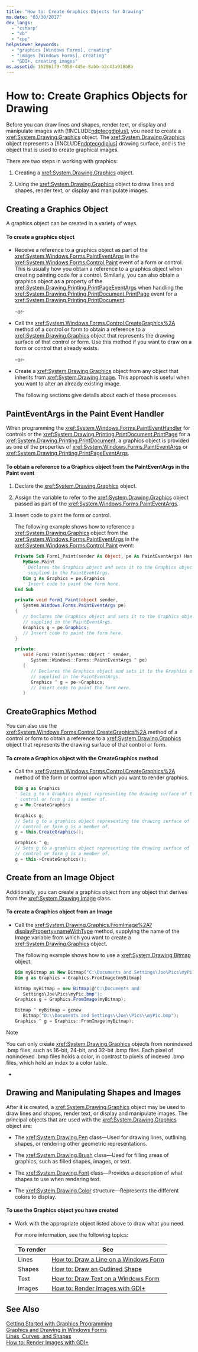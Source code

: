 ```yaml
---
title: "How to: Create Graphics Objects for Drawing"
ms.date: "03/30/2017"
dev_langs: 
  - "csharp"
  - "vb"
  - "cpp"
helpviewer_keywords: 
  - "graphics [Windows Forms], creating"
  - "images [Windows Forms], creating"
  - "GDI+, creating images"
ms.assetid: 162861f9-f050-445e-8abb-b2c43a918b8b
---
```

# How to: Create Graphics Objects for Drawing
Before you can draw lines and shapes, render text, or display and manipulate images with [!INCLUDE[ndptecgdiplus](../../../../includes/ndptecgdiplus-md.md)], you need to create a <xref:System.Drawing.Graphics> object. The <xref:System.Drawing.Graphics> object represents a [!INCLUDE[ndptecgdiplus](../../../../includes/ndptecgdiplus-md.md)] drawing surface, and is the object that is used to create graphical images.  

 There are two steps in working with graphics:  

1. Creating a <xref:System.Drawing.Graphics> object.  

2. Using the <xref:System.Drawing.Graphics> object to draw lines and shapes, render text, or display and manipulate images.  

## Creating a Graphics Object  
 A graphics object can be created in a variety of ways.  

#### To create a graphics object  

- Receive a reference to a graphics object as part of the <xref:System.Windows.Forms.PaintEventArgs> in the <xref:System.Windows.Forms.Control.Paint> event of a form or control. This is usually how you obtain a reference to a graphics object when creating painting code for a control. Similarly, you can also obtain a graphics object as a property of the <xref:System.Drawing.Printing.PrintPageEventArgs> when handling the <xref:System.Drawing.Printing.PrintDocument.PrintPage> event for a <xref:System.Drawing.Printing.PrintDocument>.  

   -or-  

- Call the <xref:System.Windows.Forms.Control.CreateGraphics%2A> method of a control or form to obtain a reference to a <xref:System.Drawing.Graphics> object that represents the drawing surface of that control or form. Use this method if you want to draw on a form or control that already exists.  

   -or-  

- Create a <xref:System.Drawing.Graphics> object from any object that inherits from <xref:System.Drawing.Image>. This approach is useful when you want to alter an already existing image.  

   The following sections give details about each of these processes.  

## PaintEventArgs in the Paint Event Handler  
 When programming the <xref:System.Windows.Forms.PaintEventHandler> for controls or the <xref:System.Drawing.Printing.PrintDocument.PrintPage> for a <xref:System.Drawing.Printing.PrintDocument>, a graphics object is provided as one of the properties of <xref:System.Windows.Forms.PaintEventArgs> or <xref:System.Drawing.Printing.PrintPageEventArgs>.  

#### To obtain a reference to a Graphics object from the PaintEventArgs in the Paint event  

1. Declare the <xref:System.Drawing.Graphics> object.  

2. Assign the variable to refer to the <xref:System.Drawing.Graphics> object passed as part of the <xref:System.Windows.Forms.PaintEventArgs>.  

3. Insert code to paint the form or control.  

    The following example shows how to reference a <xref:System.Drawing.Graphics> object from the <xref:System.Windows.Forms.PaintEventArgs> in the <xref:System.Windows.Forms.Control.Paint> event:  

   ```vb  
   Private Sub Form1_Paint(sender As Object, pe As PaintEventArgs) Handles _  
      MyBase.Paint  
      ' Declares the Graphics object and sets it to the Graphics object  
      ' supplied in the PaintEventArgs.  
      Dim g As Graphics = pe.Graphics  
      ' Insert code to paint the form here.  
   End Sub  
   ```  

   ```csharp  
   private void Form1_Paint(object sender,   
      System.Windows.Forms.PaintEventArgs pe)   
   {  
      // Declares the Graphics object and sets it to the Graphics object  
      // supplied in the PaintEventArgs.  
      Graphics g = pe.Graphics;  
      // Insert code to paint the form here.  
   }  
   ```  

   ```cpp  
   private:  
      void Form1_Paint(System::Object ^ sender,  
         System::Windows::Forms::PaintEventArgs ^ pe)  
      {  
         // Declares the Graphics object and sets it to the Graphics object  
         // supplied in the PaintEventArgs.  
         Graphics ^ g = pe->Graphics;  
         // Insert code to paint the form here.  
      }  
   ```  

## CreateGraphics Method  
 You can also use the <xref:System.Windows.Forms.Control.CreateGraphics%2A> method of a control or form to obtain a reference to a <xref:System.Drawing.Graphics> object that represents the drawing surface of that control or form.  

#### To create a Graphics object with the CreateGraphics method  

- Call the <xref:System.Windows.Forms.Control.CreateGraphics%2A> method of the form or control upon which you want to render graphics.  

  ```vb  
  Dim g as Graphics  
  ' Sets g to a Graphics object representing the drawing surface of the  
  ' control or form g is a member of.  
  g = Me.CreateGraphics  
  ```  

  ```csharp  
  Graphics g;  
  // Sets g to a graphics object representing the drawing surface of the  
  // control or form g is a member of.  
  g = this.CreateGraphics();  
  ```  

  ```cpp  
  Graphics ^ g;  
  // Sets g to a graphics object representing the drawing surface of the  
  // control or form g is a member of.  
  g = this->CreateGraphics();  
  ```  

## Create from an Image Object  
 Additionally, you can create a graphics object from any object that derives from the <xref:System.Drawing.Image> class.  

#### To create a Graphics object from an Image  

- Call the <xref:System.Drawing.Graphics.FromImage%2A?displayProperty=nameWithType> method, supplying the name of the Image variable from which you want to create a <xref:System.Drawing.Graphics> object.  

   The following example shows how to use a <xref:System.Drawing.Bitmap> object:  

  ```vb  
  Dim myBitmap as New Bitmap("C:\Documents and Settings\Joe\Pics\myPic.bmp")  
  Dim g as Graphics = Graphics.FromImage(myBitmap)  
  ```  

  ```csharp  
  Bitmap myBitmap = new Bitmap(@"C:\Documents and   
     Settings\Joe\Pics\myPic.bmp");  
  Graphics g = Graphics.FromImage(myBitmap);  
  ```  

  ```cpp  
  Bitmap ^ myBitmap = gcnew  
     Bitmap("D:\\Documents and Settings\\Joe\\Pics\\myPic.bmp");  
  Graphics ^ g = Graphics::FromImage(myBitmap);  
  ```  

> [!NOTE]
>  You can only create <xref:System.Drawing.Graphics> objects from nonindexed .bmp files, such as 16-bit, 24-bit, and 32-bit .bmp files. Each pixel of nonindexed .bmp files holds a color, in contrast to pixels of indexed .bmp files, which hold an index to a color table.  

-  

## Drawing and Manipulating Shapes and Images  
 After it is created, a <xref:System.Drawing.Graphics> object may be used to draw lines and shapes, render text, or display and manipulate images. The principal objects that are used with the <xref:System.Drawing.Graphics> object are:  

- The <xref:System.Drawing.Pen> class—Used for drawing lines, outlining shapes, or rendering other geometric representations.  

- The <xref:System.Drawing.Brush> class—Used for filling areas of graphics, such as filled shapes, images, or text.  

- The <xref:System.Drawing.Font> class—Provides a description of what shapes to use when rendering text.  

- The <xref:System.Drawing.Color> structure—Represents the different colors to display.  

#### To use the Graphics object you have created  

- Work with the appropriate object listed above to draw what you need.  

   For more information, see the following topics:  


  | To render |                                                              See                                                              |
  |-----------|-------------------------------------------------------------------------------------------------------------------------------|
  |   Lines   | [How to: Draw a Line on a Windows Form](../../../../docs/framework/winforms/advanced/how-to-draw-a-line-on-a-windows-form.md) |
  |  Shapes   |        [How to: Draw an Outlined Shape](../../../../docs/framework/winforms/advanced/how-to-draw-an-outlined-shape.md)        |
  |   Text    |   [How to: Draw Text on a Windows Form](../../../../docs/framework/winforms/advanced/how-to-draw-text-on-a-windows-form.md)   |
  |  Images   |       [How to: Render Images with GDI+](../../../../docs/framework/winforms/advanced/how-to-render-images-with-gdi.md)        |


## See Also  
 [Getting Started with Graphics Programming](../../../../docs/framework/winforms/advanced/getting-started-with-graphics-programming.md)  
 [Graphics and Drawing in Windows Forms](../../../../docs/framework/winforms/advanced/graphics-and-drawing-in-windows-forms.md)  
 [Lines, Curves, and Shapes](../../../../docs/framework/winforms/advanced/lines-curves-and-shapes.md)  
 [How to: Render Images with GDI+](../../../../docs/framework/winforms/advanced/how-to-render-images-with-gdi.md)
